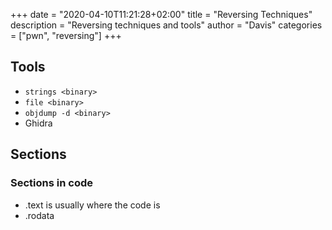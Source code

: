 +++
date = "2020-04-10T11:21:28+02:00"
title = "Reversing Techniques"
description = "Reversing techniques and tools"
author = "Davis"
categories = ["pwn", "reversing"]
+++

## Tools

* `strings <binary>`
* `file <binary>`
* `objdump -d <binary>`
* Ghidra

## Sections

### Sections in code

* .text is usually where the code is
* .rodata
